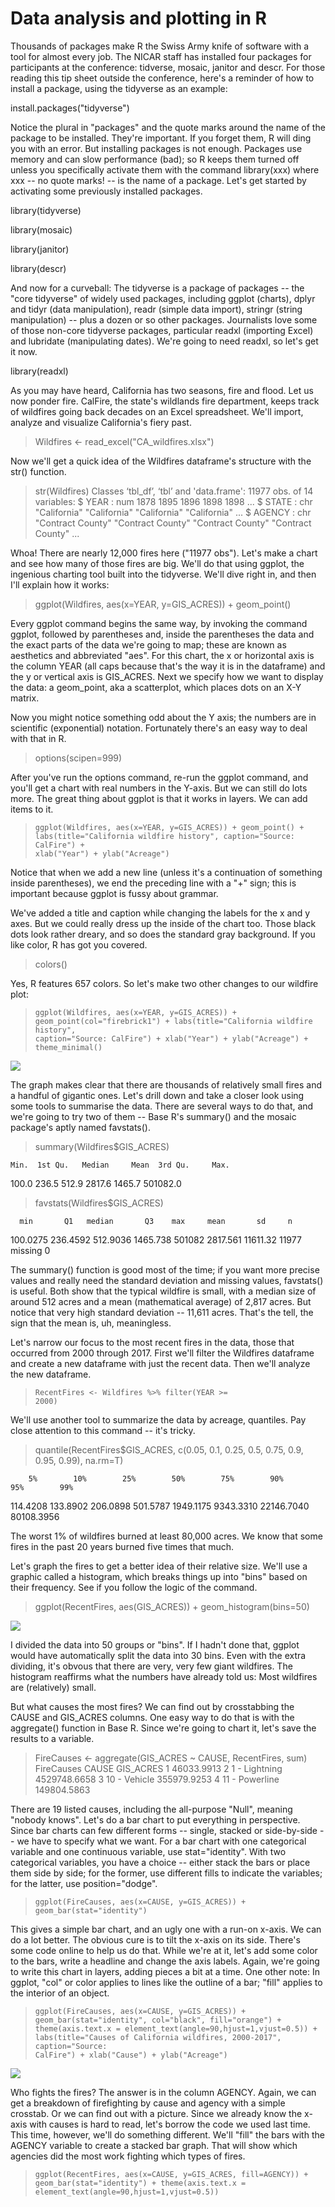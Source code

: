 # Data analysis and plotting in R

Thousands of packages make R the Swiss Army knife of software with a tool for almost every job. The NICAR staff has installed four packages for participants at the conference: tidverse, mosaic, janitor and descr. For those reading this tip sheet outside the conference, here's a reminder of how to install a package, using the tidyverse as an example:

install.packages("tidyverse")

Notice the plural in "packages" and the quote marks around the name of the package to be installed. They're important. If you forget them, R will ding you with an error. But installing packages is not enough. Packages use memory and can slow performance (bad); so R keeps them turned off unless you specifically activate them with the command library(xxx) where xxx -- no quote marks! -- is the name of a package. Let's get started by activating some previously installed packages.

library(tidyverse)

library(mosaic)

library(janitor)

library(descr)

And now for a curveball: The tidyverse is a package of packages -- the "core tidyverse" of widely used packages, including ggplot (charts), dplyr and tidyr (data manipulation), readr (simple data import), stringr (string manipulation) -- plus a dozen or so other packages. Journalists love some of those non-core tidyverse packages, particular readxl (importing Excel) and lubridate (manipulating dates). We're going to need readxl, so let's get it now.

library(readxl)

As you may have heard, California has two seasons, fire and flood. Let us now ponder fire. CalFire, the state's wildlands fire department, keeps track of wildfires going back decades on an Excel spreadsheet. We'll import, analyze and visualize California's fiery past.

> Wildfires <- read_excel("CA_wildfires.xlsx")

Now we'll get a quick idea of the Wildfires dataframe's structure with the str() function.

> str(Wildfires)
Classes ‘tbl_df’, ‘tbl’ and 'data.frame':	11977 obs. of  14 variables:
 $ YEAR      : num  1878 1895 1896 1898 1898 ...
 $ STATE     : chr  "California" "California" "California" "California" ...
 $ AGENCY    : chr  "Contract County" "Contract County" "Contract County" "Contract County" ...

Whoa! There are nearly 12,000 fires here ("11977 obs"). Let's make a chart and see how many of those fires are big. We'll do that using ggplot, the ingenious charting tool built into the tidyverse. We'll dive right in, and then I'll explain how it works:

> ggplot(Wildfires, aes(x=YEAR, y=GIS_ACRES)) + geom_point()

Every ggplot command begins the same way, by invoking the command ggplot, followed by parentheses and, inside the parentheses the data and the exact parts of the data we're going to map; these are known as aesthetics and abbreviated "aes". For this chart, the x or horizontal axis is the column YEAR (all caps because that's the way it is in the dataframe) and the y or vertical axis is GIS_ACRES. Next we specify how we want to display the data: a geom_point, aka a scatterplot, which places dots on an X-Y matrix.

Now you might notice something odd about the Y axis; the numbers are in scientific (exponential) notation. Fortunately there's an easy way to deal with that in R.

> options(scipen=999)

After you've run the options command, re-run the ggplot command, and you'll get a chart with real numbers in the Y-axis. But we can still do lots more. The great thing about ggplot is that it works in layers. We can add items to it.

> <code>ggplot(Wildfires, aes(x=YEAR, y=GIS_ACRES)) + geom_point() +
labs(title="California wildfire history",
 caption="Source: CalFire") +
 xlab("Year") + ylab("Acreage")</code>

Notice that when we add a new line (unless it's a continuation of something inside parentheses), we end the preceding line with a "+" sign; this is important because ggplot is fussy about grammar. 

We've added a title and caption while changing the labels for the x and y axes. But we could really dress up the inside of the chart too. Those black dots look rather dreary, and so does the standard gray background. If you like color, R has got you covered.

> colors()

Yes, R features 657 colors. So let's make two other changes to our wildfire plot:

> <code>ggplot(Wildfires, aes(x=YEAR, y=GIS_ACRES)) + 
geom_point(col="firebrick1") +
labs(title="California wildfire history",
caption="Source: CalFire") +
xlab("Year") + ylab("Acreage") +
theme_minimal()</code>

![](https://github.com/roncampbell/NICAR2019/blob/images/Fire_scatter.png?raw=true)

The graph makes clear that there are thousands of relatively small fires and a handful of gigantic ones. Let's drill down and take a closer look using some tools to summarise the data. There are several ways to do that, and we're going to try two of them -- Base R's summary() and the mosaic package's aptly named favstats().

> summary(Wildfires$GIS_ACRES)

    Min.  1st Qu.   Median     Mean  3rd Qu.     Max. 
   100.0    236.5    512.9   2817.6   1465.7 501082.0 
   
> favstats(Wildfires$GIS_ACRES)

      min       Q1   median       Q3    max     mean       sd     n
 100.0275 236.4592 512.9036 1465.738 501082 2817.561 11611.32 11977
 missing
       0
       
The summary() function is good most of the time; if you want more precise values and really need the standard deviation and missing values, favstats() is useful. Both show that the typical wildfire is small, with a median size of around 512 acres and a mean (mathematical average) of 2,817 acres. But notice that very high standard deviation -- 11,611 acres. That's the tell, the sign that the mean is, uh, meaningless.

Let's narrow our focus to the most recent fires in the data, those that occurred from 2000 through 2017. First we'll filter the Wildfires dataframe and create a new dataframe with just the recent data. Then we'll analyze the new dataframe.

> <code>RecentFires <- Wildfires %>% 
 filter(YEAR >= 2000)</code>

We'll use another tool to summarize the data by acreage, quantiles. Pay close attention to this command -- it's tricky.

> quantile(RecentFires$GIS_ACRES, c(0.05, 0.1, 0.25, 0.5, 0.75, 0.9, 0.95, 0.99), na.rm=T)

        5%        10%        25%        50%        75%        90%        95%        99% 
        
  114.4208   133.8902   206.0898   501.5787  1949.1175  9343.3310 22146.7040 80108.3956
  
The worst 1% of wildfires burned at least 80,000 acres. We know that some fires in the past 20 years burned five times that much.

Let's graph the fires to get a better idea of their relative size. We'll use a graphic called a histogram, which breaks things up into "bins" based on their frequency. See if you follow the logic of the command.

> ggplot(RecentFires, aes(GIS_ACRES)) + geom_histogram(bins=50)
  
![](https://github.com/roncampbell/NICAR2019/blob/images/Wildfire_histogram.png?raw=true)

I divided the data into 50 groups or "bins". If I hadn't done that, ggplot would have automatically split the data into 30 bins. Even with the extra dividing, it's obvous that there are very, very few giant wildfires. The histogram reaffirms what the numbers have already told us: Most wildfires are (relatively) small.

But what causes the most fires? We can find out by crosstabbing the CAUSE and GIS_ACRES columns. One easy way to do that is with the aggregate() function in Base R. Since we're going to chart it, let's save the results to a variable.

> FireCauses <- aggregate(GIS_ACRES ~ CAUSE, RecentFires, sum)
> FireCauses
                           CAUSE    GIS_ACRES
1                         <Null>   46033.9913
2                  1 - Lightning 4529748.6658
3                   10 - Vehicle  355979.9253
4                 11 - Powerline  149804.5863
 
There are 19 listed causes, including the all-purpose "Null", meaning "nobody knows". Let's do a bar chart to put everything in perspective. Since bar charts can few different forms -- single, stacked or side-by-side -- we have to specify what we want. For a bar chart with one categorical variable and one continuous variable, use stat="identity". With two categorical variables, you have a choice -- either stack the bars or place them side by side; for the former, use different fills to indicate the variables; for the latter, use position="dodge".

> <code>ggplot(FireCauses, aes(x=CAUSE, y=GIS_ACRES)) + 
geom_bar(stat="identity")</code>

This gives a simple bar chart, and an ugly one with a run-on x-axis. We can do a lot better. The obvious cure is to tilt the x-axis on its side. There's some code online to help us do that. While we're at it, let's add some color to the bars, write a headline and change the axis labels. Again, we're going to write this chart in layers, adding pieces a bit at a time. One other note: In ggplot, "col" or color applies to lines like the outline of a bar; "fill" applies to the interior of an object.

><code>ggplot(FireCauses, aes(x=CAUSE, y=GIS_ACRES)) + 
geom_bar(stat="identity", col="black", fill="orange") +
theme(axis.text.x = element_text(angle=90,hjust=1,vjust=0.5)) +
labs(title="Causes of California wildfires, 2000-2017",
caption="Source: CalFire") +
xlab("Cause") + ylab("Acreage")</code>

![](https://github.com/roncampbell/NICAR2019/blob/images/Wildfire_causes.png?raw=true)

Who fights the fires? The answer is in the column AGENCY. Again, we can get a breakdown of firefighting by cause and agency with a simple crosstab. Or we can find out with a picture. Since we already know the x-axis with causes is hard to read, let's borrow the code we used last time. This time, however, we'll do something different. We'll "fill" the bars with the AGENCY variable to create a stacked bar graph. That will show which agencies did the most work fighting which types of fires.

> <code>ggplot(RecentFires, aes(x=CAUSE, y=GIS_ACRES, fill=AGENCY)) + 
geom_bar(stat="identity") +
theme(axis.text.x = element_text(angle=90,hjust=1,vjust=0.5))</code>

![]()


